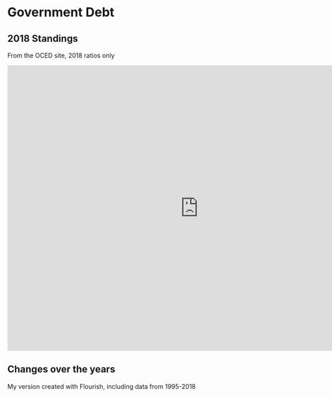 # Government Debt

## 2018 Standings
From the OCED site, 2018 ratios only

<iframe src="https://data.oecd.org/chart/69HU" width="860" height="645" style="border: 0" mozallowfullscreen="true" webkitallowfullscreen="true" allowfullscreen="true"><a href="https://data.oecd.org/chart/69HU" target="_blank">OECD Chart: General government debt, Total, % of GDP, Annual, 2018</a></iframe>

## Changes over the years
My version created with Flourish, including data from 1995-2018
<div class="flourish-embed flourish-chart" data-src="visualisation/4285686"><script src="https://public.flourish.studio/resources/embed.js"></script></div>

## 
<div class="flourish-embed flourish-chart" data-src="visualisation/4286098"><script src="https://public.flourish.studio/resources/embed.js"></script></div>
